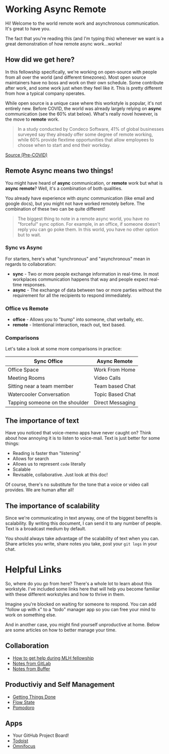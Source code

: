 # Working Async Remote

Hi! Welcome to the world remote work and asynchronous communication. It's great to have you.

The fact that you're reading this (and I'm typing this) whenever we want is a great demonstration of how remote async work...works!

## How did we get here?

In this fellowship specifically, we're working on open-source with people from all over the world (and different timezones). Most open source maintainers have no boss and work on their own schedule. Some contribute after work, and some work just when they feel like it. This is pretty different from how a typical company operates.

While open source is a unique case where this workstyle is popular, it's not entirely new. Before COVID, the world was already largely relying on **async** communication (see the 60% stat below). What's really novel however, is the move to **remote** work.

> In a study conducted by Condeco Software, 41% of global businesses surveyed say they already offer some degree of remote working, while 60% provide flextime opportunities that allow employees to choose when to start and end their workday.

[Source (Pre-COVID)](https://www.flexjobs.com/blog/post/remote-work-statistics)

## Remote Async means two things!

You might have heard of **async** communication, or **remote** work but what is **async remote**? Well, it's a combination of both qualities. 

You already have experience with *async* communication (like email and google docs), but you might not have worked remotely before. The combination of these two can be quite different!

> The biggest thing to note in a remote async world, you have no "forceful" sync option. For example, in an office, if someone doesn't reply you can go poke them. In this world, you have no other option but to wait.

### Sync vs Async

For starters, here's what "synchronous" and "asynchronous" mean in regards to collaboration:

- **sync** - Two or more people exchange information in real-time. In most workplaces communication happens that way and people expect real-time responses. 
- **async** - The exchange of data between two or more parties without the requirement for all the recipients to respond immediately.

### Office vs Remote

- **office** - Allows you to "bump" into someone, chat verbally, etc.
- **remote** - Intentional interaction, reach out, text based.

### Comparisons

Let's take a look at some more comparisons in practice:

| Sync Office | Async Remote |
|---|---|
| Office Space | Work From Home | 
| Meeting Rooms | Video Calls | 
| Sitting near a team member | Team based Chat |
| Watercooler Conversation | Topic Based Chat |
| Tapping someone on the shoulder | Direct Messaging |

## The importance of text

Have you noticed that voice-memo apps have never caught on? Think about how annoying it is to listen to voice-mail. Text is just better for some things:

- Reading is faster than "listening"
- Allows for search
- Allows us to represent `code` literally 
- Scalable
- Revisable, collaborative. Just look at this doc!

Of course, there's no substitute for the tone that a voice or video call provides. We are human after all!

## The importance of scalability

Since we're communicating in text anyway, one of the biggest benefits is scalability. By writing this document, I can send it to any number of people. Text is a broadcast medium by default.

You should always take advantage of the scalability of text when you can. Share articles you write, share notes you take, post your `git logs` in your chat.

# Helpful Links

So, where do you go from here? There's a whole lot to learn about this workstyle. I've included some links here that will help you become familiar with these different workstyles and how to thrive in them.

Imagine you're blocked on waiting for someone to respond. You can add "follow up with x" to a "todo" manager app so you can free your mind to work on something else.

And in another case, you might find yourself unproductive at home. Below are some articles on how to better manage your time.

## Collaboration

- [How to get help during MLH fellowship](https://github.com/MLH-Fellowship/how-to-get-help/)
- [Notes from GitLab](https://about.gitlab.com/company/culture/all-remote/asynchronous/)
- [Notes from Buffer](https://open.buffer.com/asynchronous-communication/)

## Productiviy and Self Management

- [Getting Things Done](https://en.wikipedia.org/wiki/Getting_Things_Done)
- [Flow State](https://en.wikipedia.org/wiki/Flow_(psychology))
- [Pomodoro](https://lifehacker.com/productivity-101-a-primer-to-the-pomodoro-technique-1598992730)

## Apps

- Your GitHub Project Board!
- [Todoist](https://todoist.com/)
- [Omnifocus](https://www.omnigroup.com/omnifocus/)
